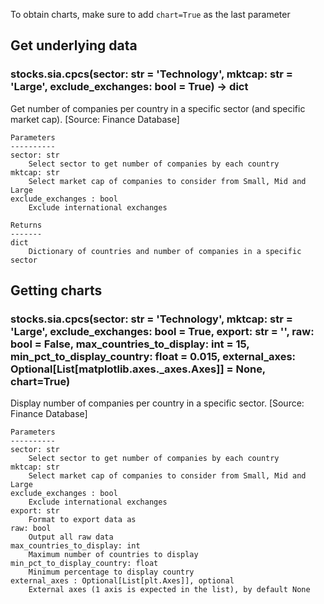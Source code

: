 To obtain charts, make sure to add `chart=True` as the last parameter

## Get underlying data 
### stocks.sia.cpcs(sector: str = 'Technology', mktcap: str = 'Large', exclude_exchanges: bool = True) -> dict

Get number of companies per country in a specific sector (and specific market cap).
    [Source: Finance Database]

    Parameters
    ----------
    sector: str
        Select sector to get number of companies by each country
    mktcap: str
        Select market cap of companies to consider from Small, Mid and Large
    exclude_exchanges : bool
        Exclude international exchanges

    Returns
    -------
    dict
        Dictionary of countries and number of companies in a specific sector

## Getting charts 
### stocks.sia.cpcs(sector: str = 'Technology', mktcap: str = 'Large', exclude_exchanges: bool = True, export: str = '', raw: bool = False, max_countries_to_display: int = 15, min_pct_to_display_country: float = 0.015, external_axes: Optional[List[matplotlib.axes._axes.Axes]] = None, chart=True)

Display number of companies per country in a specific sector. [Source: Finance Database]

    Parameters
    ----------
    sector: str
        Select sector to get number of companies by each country
    mktcap: str
        Select market cap of companies to consider from Small, Mid and Large
    exclude_exchanges : bool
        Exclude international exchanges
    export: str
        Format to export data as
    raw: bool
        Output all raw data
    max_countries_to_display: int
        Maximum number of countries to display
    min_pct_to_display_country: float
        Minimum percentage to display country
    external_axes : Optional[List[plt.Axes]], optional
        External axes (1 axis is expected in the list), by default None
